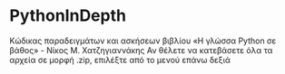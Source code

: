 # PythonInDepth
Κώδικας παραδειγμάτων και ασκήσεων βιβλίου «Η γλώσσα Python σε βάθος» - Νίκος Μ. Χατζηγιαννάκης
Αν θέλετε να κατεβάσετε όλα τα αρχεία σε μορφή .zip, επιλέξτε από το μενού επάνω δεξιά 
